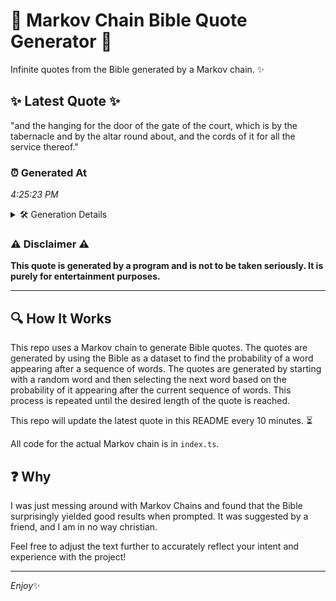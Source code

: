 # 📖 Markov Chain Bible Quote Generator 📖

Infinite quotes from the Bible generated by a Markov chain. ✨

## ✨ Latest Quote ✨
"and the hanging for the door of the gate of the court, which is by the tabernacle and by the altar round about, and the cords of it for all the service thereof."

### ⏰ Generated At
*4:25:23 PM*

<details>
    <summary>🛠️ Generation Details</summary>
    <p>
        <strong>🌱 Seed:</strong> and<br>
        <strong>🔄 Iterations:</strong> 32<br>
        <strong>📜 Context History:</strong><br>[ and ]: the<br>[ and, the ]: hanging<br>[ and, the, hanging ]: for<br>[ and, the, hanging, for ]: the<br>[ and, the, hanging, for, the ]: door<br>[ and, the, hanging, for, the, door ]: of<br>[ the, hanging, for, the, door, of ]: the<br>[ hanging, for, the, door, of, the ]: gate<br>[ for, the, door, of, the, gate ]: of<br>[ the, door, of, the, gate, of ]: the<br>[ door, of, the, gate, of, the ]: court,<br>[ of, the, gate, of, the, court, ]: which<br>[ the, gate, of, the, court,, which ]: is<br>[ gate, of, the, court,, which, is ]: by<br>[ of, the, court,, which, is, by ]: the<br>[ the, court,, which, is, by, the ]: tabernacle<br>[ court,, which, is, by, the, tabernacle ]: and<br>[ which, is, by, the, tabernacle, and ]: by<br>[ is, by, the, tabernacle, and, by ]: the<br>[ by, the, tabernacle, and, by, the ]: altar<br>[ the, tabernacle, and, by, the, altar ]: round<br>[ tabernacle, and, by, the, altar, round ]: about,<br>[ and, by, the, altar, round, about, ]: and<br>[ by, the, altar, round, about,, and ]: the<br>[ the, altar, round, about,, and, the ]: cords<br>[ altar, round, about,, and, the, cords ]: of<br>[ round, about,, and, the, cords, of ]: it<br>[ about,, and, the, cords, of, it ]: for<br>[ and, the, cords, of, it, for ]: all<br>[ the, cords, of, it, for, all ]: the<br>[ cords, of, it, for, all, the ]: service<br>[ of, it, for, all, the, service ]: thereof.<br>
    </p>
</details>

### ⚠️ Disclaimer ⚠️
**This quote is generated by a program and is not to be taken seriously. It is purely for entertainment purposes.**

---

## 🔍 How It Works

This repo uses a Markov chain to generate Bible quotes. The quotes are generated by using the Bible as a dataset to find the probability of a word appearing after a sequence of words. The quotes are generated by starting with a random word and then selecting the next word based on the probability of it appearing after the current sequence of words. This process is repeated until the desired length of the quote is reached.

This repo will update the latest quote in this README every 10 minutes. ⏳

All code for the actual Markov chain is in `index.ts`.

## ❓ Why

I was just messing around with Markov Chains and found that the Bible surprisingly yielded good results when prompted. 
It was suggested by a friend, and I am in no way christian.

Feel free to adjust the text further to accurately reflect your intent and experience with the project!

---

*Enjoy*✨
